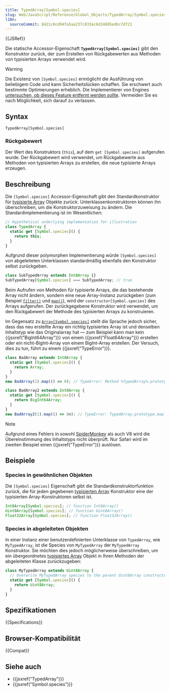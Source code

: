```yaml
---
title: TypedArray[Symbol.species]
slug: Web/JavaScript/Reference/Global_Objects/TypedArray/Symbol.species
l10n:
  sourceCommit: 8421c0cd94fa5aa237c833ac6d24885edbc7d721
---
```


{{JSRef}}

Die statische Accessor-Eigenschaft **`TypedArray[Symbol.species]`** gibt den Konstruktor zurück, der zum Erstellen von Rückgabewerten aus Methoden von typisierten Arrays verwendet wird.

> [!WARNING]
> Die Existenz von `[Symbol.species]` ermöglicht die Ausführung von beliebigem Code und kann Sicherheitslücken schaffen. Sie erschwert auch bestimmte Optimierungen erheblich. Die Implementierer von Engines [untersuchen, ob dieses Feature entfernt werden sollte](https://github.com/tc39/proposal-rm-builtin-subclassing). Vermeiden Sie es nach Möglichkeit, sich darauf zu verlassen.

## Syntax

```js-nolint
TypedArray[Symbol.species]
```

### Rückgabewert

Der Wert des Konstruktors (`this`), auf dem `get [Symbol.species]` aufgerufen wurde. Der Rückgabewert wird verwendet, um Rückgabewerte aus Methoden von typisierten Arrays zu erstellen, die neue typisierte Arrays erzeugen.

## Beschreibung

Die `[Symbol.species]` Accessor-Eigenschaft gibt den Standardkonstruktor für [typisierte Array](/de/docs/Web/JavaScript/Reference/Global_Objects/TypedArray#typedarray_objects) Objekte zurück. Unterklassenkonstruktoren können ihn überschreiben, um die Konstruktorzuweisung zu ändern. Die Standardimplementierung ist im Wesentlichen:

```js
// Hypothetical underlying implementation for illustration
class TypedArray {
  static get [Symbol.species]() {
    return this;
  }
}
```

Aufgrund dieser polymorphen Implementierung würde `[Symbol.species]` von abgeleiteten Unterklassen standardmäßig ebenfalls den Konstruktor selbst zurückgeben.

```js
class SubTypedArray extends Int8Array {}
SubTypedArray[Symbol.species] === SubTypedArray; // true
```

Beim Aufrufen von Methoden für typisierte Arrays, die das bestehende Array nicht ändern, sondern eine neue Array-Instanz zurückgeben (zum Beispiel [`filter()`](/de/docs/Web/JavaScript/Reference/Global_Objects/TypedArray/filter) und [`map()`](/de/docs/Web/JavaScript/Reference/Global_Objects/TypedArray/map)), wird der `constructor[Symbol.species]` des Arrays aufgerufen. Der zurückgegebene Konstruktor wird verwendet, um den Rückgabewert der Methode des typisierten Arrays zu konstruieren.

Im Gegensatz zu [`Array[Symbol.species]`](/de/docs/Web/JavaScript/Reference/Global_Objects/Array/Symbol.species) stellt die Sprache jedoch sicher, dass das neu erstellte Array ein richtig typisiertes Array ist und denselben Inhaltstyp wie das Originalarray hat — zum Beispiel kann man kein {{jsxref("BigInt64Array")}} von einem {{jsxref("Float64Array")}} erstellen oder ein nicht-BigInt-Array von einem BigInt-Array erstellen. Der Versuch, dies zu tun, führt zu einem {{jsxref("TypeError")}}.

```js
class BadArray extends Int8Array {
  static get [Symbol.species]() {
    return Array;
  }
}
new BadArray(1).map(() => 0); // TypeError: Method %TypedArray%.prototype.map called on incompatible receiver [object Array]

class BadArray2 extends Int8Array {
  static get [Symbol.species]() {
    return BigInt64Array;
  }
}
new BadArray2(1).map(() => 0n); // TypeError: TypedArray.prototype.map constructed typed array of different content type from |this|
```

> [!NOTE]
> Aufgrund eines Fehlers in sowohl [SpiderMonkey](https://bugzil.la/1640194) als auch V8 wird die Übereinstimmung des Inhaltstyps nicht überprüft. Nur Safari wird im zweiten Beispiel einen {{jsxref("TypeError")}} auslösen.

## Beispiele

### Species in gewöhnlichen Objekten

Die `[Symbol.species]` Eigenschaft gibt die Standardkonstruktorfunktion zurück, die für jeden gegebenen [typisierten Array](/de/docs/Web/JavaScript/Reference/Global_Objects/TypedArray#typedarray_objects) Konstruktor eine der typisierten Array-Konstruktoren selbst ist.

```js
Int8Array[Symbol.species]; // function Int8Array()
Uint8Array[Symbol.species]; // function Uint8Array()
Float32Array[Symbol.species]; // function Float32Array()
```

### Species in abgeleiteten Objekten

In einer Instanz einer benutzerdefinierten Unterklasse von `TypedArray`, wie `MyTypedArray`, ist die Species von `MyTypedArray` der `MyTypedArray` Konstruktor. Sie möchten dies jedoch möglicherweise überschreiben, um ein übergeordnetes [typisiertes Array](/de/docs/Web/JavaScript/Reference/Global_Objects/TypedArray#typedarray_objects) Objekt in Ihren Methoden der abgeleiteten Klasse zurückzugeben:

```js
class MyTypedArray extends Uint8Array {
  // Overwrite MyTypedArray species to the parent Uint8Array constructor
  static get [Symbol.species]() {
    return Uint8Array;
  }
}
```

## Spezifikationen

{{Specifications}}

## Browser-Kompatibilität

{{Compat}}

## Siehe auch

- {{jsxref("TypedArray")}}
- {{jsxref("Symbol.species")}}
